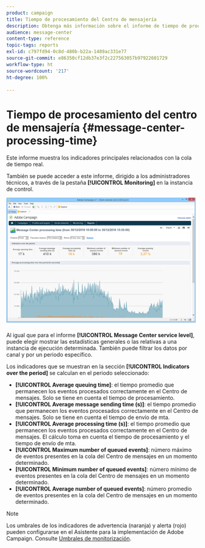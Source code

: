 ```yaml
---
product: campaign
title: Tiempo de procesamiento del Centro de mensajería
description: Obtenga más información sobre el informe de tiempo de procesamiento del centro de mensajes.
audience: message-center
content-type: reference
topic-tags: reports
exl-id: c797fd94-0c8d-480b-b22a-1489ac331e77
source-git-commit: e86350cf12db37e3f2c227563057b97922601729
workflow-type: ht
source-wordcount: '217'
ht-degree: 100%

---
```


# Tiempo de procesamiento del centro de mensajería {#message-center-processing-time}

Este informe muestra los indicadores principales relacionados con la cola de tiempo real.

También se puede acceder a este informe, dirigido a los administradores técnicos, a través de la pestaña **[!UICONTROL Monitoring]** en la instancia de control.

![](assets/mc_reports_2.png)

Al igual que para el informe **[!UICONTROL Message Center service level]**, puede elegir mostrar las estadísticas generales o las relativas a una instancia de ejecución determinada. También puede filtrar los datos por canal y por un periodo específico.

Los indicadores que se muestran en la sección **[!UICONTROL Indicators over the period]** se calculan en el periodo seleccionado:

* **[!UICONTROL Average queuing time]**: el tiempo promedio que permanecen los eventos procesados correctamente en el Centro de mensajes. Solo se tiene en cuenta el tiempo de procesamiento.
* **[!UICONTROL Average message sending time (s)]**: el tiempo promedio que permanecen los eventos procesados correctamente en el Centro de mensajes. Solo se tiene en cuenta el tiempo de envío de mta.
* **[!UICONTROL Average processing time (s)]**: el tiempo promedio que permanecen los eventos procesados correctamente en el Centro de mensajes. El cálculo toma en cuenta el tiempo de procesamiento y el tiempo de envío de mta.
* **[!UICONTROL Maximum number of queued events]**: número máximo de eventos presentes en la cola del Centro de mensajes en un momento determinado.
* **[!UICONTROL Minimum number of queued events]**: número mínimo de eventos presentes en la cola del Centro de mensajes en un momento determinado.
* **[!UICONTROL Average number of queued events]**: número promedio de eventos presentes en la cola del Centro de mensajes en un momento determinado.

>[!NOTE]
>
>Los umbrales de los indicadores de advertencia (naranja) y alerta (rojo) pueden configurarse en el Asistente para la implementación de Adobe Campaign. Consulte [Umbrales de monitorización](../../message-center/using/additional-configurations.md#monitoring-thresholds).
